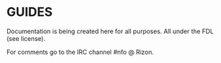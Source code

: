 # GUIDES
Documentation is being created here for all purposes. All under the FDL (see license).

For comments go to the IRC channel #nfo @ Rizon.

